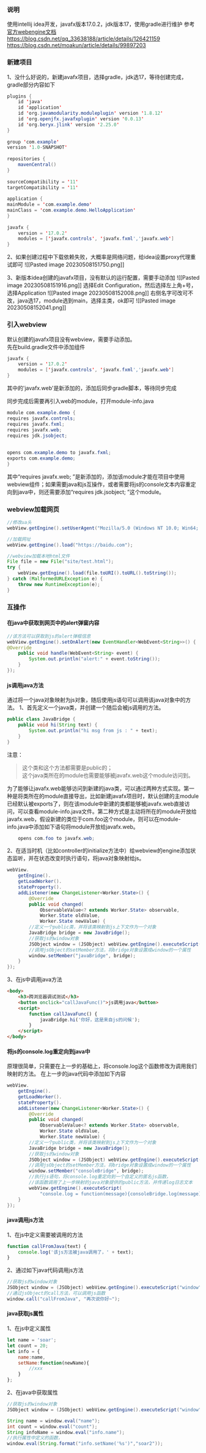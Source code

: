 ### 说明
使用intellij idea开发，javafx版本17.0.2，jdk版本17，使用gradle进行维护
参考[官方webengine文档](https://openjfx.io/javadoc/17/javafx.web/javafx/scene/web/WebEngine.html)
https://blog.csdn.net/qq_33638188/article/details/126421159
https://blog.csdn.net/moakun/article/details/99897203

### 新建项目
1、没什么好说的，新建javafx项目，选择gradle，jdk选17，等待创建完成，gradle部分内容如下
```java
plugins {  
	id 'java'  
	id 'application'  
	id 'org.javamodularity.moduleplugin' version '1.8.12'  
	id 'org.openjfx.javafxplugin' version '0.0.13'  
	id 'org.beryx.jlink' version '2.25.0'  
}  
  
group 'com.example'  
version '1.0-SNAPSHOT'  
  
repositories {  
	mavenCentral()  
}  
  
sourceCompatibility = '11'  
targetCompatibility = '11'  
  
application {  
mainModule = 'com.example.demo'  
mainClass = 'com.example.demo.HelloApplication'  
}  
  
javafx {  
	version = '17.0.2'  
	modules = ['javafx.controls', 'javafx.fxml','javafx.web']  
}  
```
2、如果创建过程中下载依赖失败，大概率是网络问题，给idea设置proxy代理重试即可
![[Pasted image 20230508151750.png]]

3、新版本idea创建的javafx项目，没有默认的运行配置，需要手动添加
![[Pasted image 20230508151916.png]]
选择Edit Configuration，然后选择左上角+号，选择Application
![[Pasted image 20230508152008.png]]
右侧名字可改可不改，java选17，module选到main，选择主类，ok即可
![[Pasted image 20230508152041.png]]

### 引入webview
默认创建的javafx项目没有webview，需要手动添加。  
先在build.gradle文件中添加组件
```java
javafx {  
	version = '17.0.2'  
	modules = ['javafx.controls', 'javafx.fxml','javafx.web']  
}
```
其中的'javafx.web'是新添加的，添加后同步gradle脚本，等待同步完成

同步完成后需要再引入web的module，打开module-info.java
```java
module com.example.demo {  
requires javafx.controls;  
requires javafx.fxml;  
requires javafx.web;  
requires jdk.jsobject;  
  
  
opens com.example.demo to javafx.fxml;  
exports com.example.demo;  
}
```

其中“requires javafx.web;  ”是新添加的，添加该module才能在项目中使用webview组件；如果需要java和js互操作，或者需要将js的console文本内容重定向到java中，则还需要添加“requires jdk.jsobject; ”这个module。

### webview加载网页
```java
//修改ua头  
webView.getEngine().setUserAgent("Mozilla/5.0 (Windows NT 10.0; Win64; x64) AppleWebKit/537.36 (KHTML, like Gecko) Chrome/112.0.0.0 Safari/537.36");

//加载网址
webView.getEngine().load("https://baidu.com");

//webview加载本地html文件
File file = new File("site/test.html");  
try {
	webView.getEngine().load(file.toURI().toURL().toString());  
} catch (MalformedURLException e) {  
	throw new RuntimeException(e);  
}
```

### 互操作
#### 在java中获取到网页中的alert弹窗内容
```java
//该方法可以获取到js的alert弹框信息  
webView.getEngine().setOnAlert(new EventHandler<WebEvent<String>>() {  
@Override  
	public void handle(WebEvent<String> event) {  
		System.out.println("alert:" + event.toString());  
	}  
});
```

#### js调用java方法
通过将一个java对象映射为js对象，随后使用js语句可以调用该java对象中的方法。
1、首先定义一个java类，并创建一个随后会被js调用的方法。
```java
public class JavaBridge {  
	public void hi(String text) {  
		System.out.println("hi msg from js : " + text);  
	}  
}
```
注意：
> 这个类和这个方法都需要是public的；  
> 这个java类所在的module也需要能够被javafx.web这个module访问到。

为了能够让javafx.web能够访问到新建的java类，可以通过两种方式实现。第一种是将类所在的module直接导出，比如新建javafx项目时，默认创建的主module已经默认被exports了，则在该module中新建的类都能够被javafx.web直接访问，可以查看module-info.java文件。第二种方式是主动将所在的module开放给javafx.web，假设新建的类位于com.foo这个module，则可以在module-info.java中添加如下语句将module开放给javafx.web。
```java
	opens com.foo to javafx.web;
```

2、在适当时机（比如controller的initialize方法中）给webview的engine添加状态监听，并在状态改变时执行语句，将java对象映射给js。
```java
webView.
	getEngine().
	getLoadWorker().
	stateProperty().
	addListener(new ChangeListener<Worker.State>() {  
		@Override  
		public void changed(
			ObservableValue<? extends Worker.State> observable, 
			Worker.State oldValue, 
			Worker.State newValue) {  
		//定义一个public类，并将该类映射到js上下文作为一个对象  
		JavaBridge bridge = new JavaBridge();  
		//获取js的window对象  
		JSObject window = (JSObject) webView.getEngine().executeScript("window");  
		//调用jsObject的setMember方法，将bridge对象设置成window的一个属性  
		window.setMember("javaBridge", bridge);
	}  
});
```

3、在js中调用java方法
```html
<body>  
	<h3>跨浏览器调试测试</h3>  
	<button onclick="callJavaFunc()">js调用java</button>  
	<script>  
		function callJavaFunc() {  
			javaBridge.hi('你好，这是来自js的问候');
		}    
	</script>  
</body>
```

#### 将js的console.log重定向到java中
原理很简单，只需要在上一步的基础上，将console.log这个函数修改为调用我们映射的方法。
在上一步的java代码中添加如下内容
```java
webView.
	getEngine().
	getLoadWorker().
	stateProperty().
	addListener(new ChangeListener<Worker.State>() {  
		@Override  
		public void changed(
			ObservableValue<? extends Worker.State> observable, 
			Worker.State oldValue, 
			Worker.State newValue) {  
		//定义一个public类，并将该类映射到js上下文作为一个对象  
		JavaBridge bridge = new JavaBridge();  
		//获取js的window对象  
		JSObject window = (JSObject) webView.getEngine().executeScript("window");  
		//调用jsObject的setMember方法，将bridge对象设置成window的一个属性  
		window.setMember("consoleBridge", bridge);
		//执行js语句，将console.log重定向到一个自定义的匿名js函数，
		//该函数调用了上一步映射的java对象提供的public方法，并传递log日志文本  
		webView.getEngine().executeScript(
			"console.log = function(message){consoleBridge.log(message);}");
	}  
});
```

#### java调用js方法
1、在js中定义需要被调用的方法
```js
function callFromJava(text) {  
	console.log('该js方法被java调用了，' + text);  
}
```

2、通过如下java代码调用js方法
```java
//获取js的window对象  
JSObject window = (JSObject) webView.getEngine().executeScript("window");
//通过jsObject的call方法，可以调用js函数  
window.call("callFromJava", "再次说你好~");
```

#### java获取js属性
1、在js中定义属性
```js
let name = 'soar';
let count = 20;
let info = {
	name:name,
	setName:function(newName){
		//xxx
	}
};
```

2、在java中获取属性
```java
//获取js的window对象  
JSObject window = (JSObject) webView.getEngine().executeScript("window");

String name = window.eval("name");
int count = window.eval("count");
String infoName = window.eval("info.name");
//执行属性中定义的函数，
window.eval(String.format("info.setName('%s')","soar2"));
```